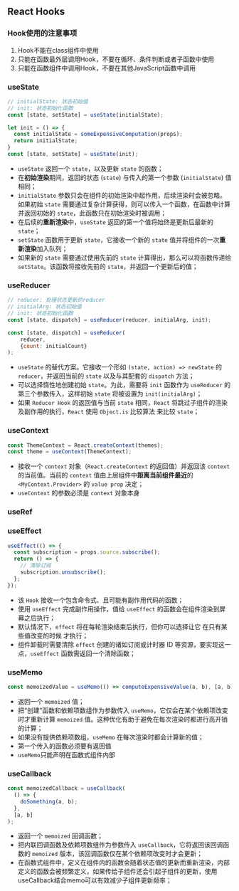 ## React Hooks

### Hook使用的注意事项
1. Hook不能在class组件中使用
2. 只能在函数最外层调用Hook，不要在循环、条件判断或者子函数中使用
3. 只能在函数组件中调用Hook，不要在其他JavaScript函数中调用

### useState
```js
// initialState: 状态初始值
// init: 状态初始化函数
const [state, setState] = useState(initialState);

let init = () => {
  const initialState = someExpensiveComputation(props);
  return initialState;
}
const [state, setState] = useState(init);
```
- `useState` 返回一个 `state`，以及更新 `state` 的函数；
- 在**初始渲染**期间，返回的状态 (`state`) 与传入的第一个参数 (`initialState`) 值相同；
- `initialState` 参数只会在组件的初始渲染中起作用，后续渲染时会被忽略。如果初始 `state` 需要通过复杂计算获得，则可以传入一个函数，在函数中计算并返回初始的 `state`，此函数只在初始渲染时被调用；
- 在后续的**重新渲染**中，`useState` 返回的第一个值将始终是更新后最新的 `state`；
- `setState` 函数用于更新 `state`，它接收一个新的 `state` 值并将组件的一次**重新渲染**加入队列；
- 如果新的 `state` 需要通过使用先前的 `state` 计算得出，那么可以将函数传递给 `setState`。该函数将接收先前的 `state`，并返回一个更新后的值；

### useReducer
```js
// reducer: 处理状态更新的reducer
// initialArg: 状态初始值
// init: 状态初始化函数
const [state, dispatch] = useReducer(reducer, initialArg, init);

const [state, dispatch] = useReducer(
    reducer,
    {count: initialCount}
);
```
- `useState` 的替代方案。它接收一个形如 `(state, action) => newState` 的 `reducer`，并返回当前的 `state` 以及与其配套的 `dispatch` 方法；
- 可以选择惰性地创建初始 `state`。为此，需要将 `init` 函数作为 `useReducer` 的第三个参数传入，这样初始 `state` 将被设置为 `init(initialArg)`；
- 如果 `Reducer Hook` 的返回值与当前 `state` 相同，`React` 将跳过子组件的渲染及副作用的执行，`React` 使用 `Object.is` 比较算法 来比较 `state`；

### useContext
```js
const ThemeContext = React.createContext(themes);
const theme = useContext(ThemeContext);
```
- 接收一个 `context` 对象（`React.createContext` 的返回值）并返回该 `context` 的当前值。当前的 `context` 值由上层组件中**距离当前组件最近**的 `<MyContext.Provider>` 的 `value prop` 决定；
- `useContext` 的参数必须是 `context` 对象本身

### useRef

### useEffect
```js
useEffect(() => {
  const subscription = props.source.subscribe();
  return () => {
    // 清除订阅
    subscription.unsubscribe();
  };
});
```
- 该 `Hook` 接收一个包含命令式、且可能有副作用代码的函数；
- 使用 `useEffect` 完成副作用操作，值给 `useEffect` 的函数会在组件渲染到屏幕之后执行；
- 默认情况下，`effect` 将在每轮渲染结束后执行，但你可以选择让它 在只有某些值改变的时候 才执行；
- 组件卸载时需要清除 `effect` 创建的诸如订阅或计时器 ID 等资源，要实现这一点，`useEffect` 函数需返回一个清除函数；

### useMemo
```js
const memoizedValue = useMemo(() => computeExpensiveValue(a, b), [a, b]);
```
- 返回一个 `memoized` 值；
- 把“创建”函数和依赖项数组作为参数传入 `useMemo`，它仅会在某个依赖项改变时才重新计算 `memoized` 值。这种优化有助于避免在每次渲染时都进行高开销的计算；
- 如果没有提供依赖项数组，`useMemo` 在每次渲染时都会计算新的值；
- 第一个传入的函数必须要有返回值
- `useMemo`只能声明在函数式组件内部

### useCallback
```js
const memoizedCallback = useCallback(
  () => {
    doSomething(a, b);
  },
  [a, b]
);
```
- 返回一个 `memoized` 回调函数；
- 把内联回调函数及依赖项数组作为参数传入 `useCallback`，它将返回该回调函数的 `memoized` 版本，该回调函数仅在某个依赖项改变时才会更新；
- 在函数式组件中，定义在组件内的函数会随着状态值的更新而重新渲染，内部定义的函数会被频繁定义，如果传给子组件还会引起子组件的更新，使用useCallback结合memo可以有效减少子组件更新频率；